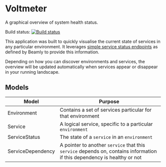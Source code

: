 # Voltmeter

A graphical overview of system health status.

Build status: 
[![Build status](https://ci.appveyor.com/api/projects/status/997627b3796vd2hi?svg=true)](https://ci.appveyor.com/project/sandermvanvliet/voltmeter)

This application was built to quickly visualise the current state of services in any particular environment.
It leverages [simple service status endpoints](https://github.com/beamly/SE4/blob/master/SE4.md) as defined by Beamly to provide this information.

Depending on how you can discover environments and services, the overview will be updated automatically when services
appear or disappear in your running landscape.

## Models

| Model | Purpose |
|-------|---------|
| Environment | Contains a set of services particular for that environment |
| Service | A logical service, specific to a particular `environment` |
| ServiceStatus | The state of a `service` in an `environment` |
| ServiceDependency | A pointer to another `service` that this `service` depends on, contains information if this dependency is healthy or not |